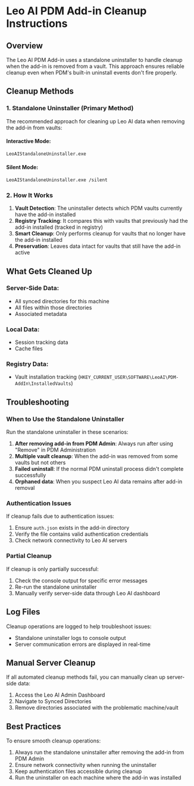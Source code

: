 # Leo AI PDM Add-in Cleanup Instructions

## Overview
The Leo AI PDM Add-in uses a standalone uninstaller to handle cleanup when the add-in is removed from a vault. This approach ensures reliable cleanup even when PDM's built-in uninstall events don't fire properly.

## Cleanup Methods

### 1. Standalone Uninstaller (Primary Method)
The recommended approach for cleaning up Leo AI data when removing the add-in from vaults:

#### Interactive Mode:
```bash
LeoAIStandaloneUninstaller.exe
```

#### Silent Mode:
```bash
LeoAIStandaloneUninstaller.exe /silent
```

### 2. How It Works
1. **Vault Detection**: The uninstaller detects which PDM vaults currently have the add-in installed
2. **Registry Tracking**: It compares this with vaults that previously had the add-in installed (tracked in registry)
3. **Smart Cleanup**: Only performs cleanup for vaults that no longer have the add-in installed
4. **Preservation**: Leaves data intact for vaults that still have the add-in active

## What Gets Cleaned Up

### Server-Side Data:
- All synced directories for this machine
- All files within those directories
- Associated metadata

### Local Data:
- Session tracking data
- Cache files

### Registry Data:
- Vault installation tracking (`HKEY_CURRENT_USER\SOFTWARE\LeoAI\PDM-AddIn\InstalledVaults`)

## Troubleshooting

### When to Use the Standalone Uninstaller
Run the standalone uninstaller in these scenarios:

1. **After removing add-in from PDM Admin**: Always run after using "Remove" in PDM Administration
2. **Multiple vault cleanup**: When the add-in was removed from some vaults but not others
3. **Failed uninstall**: If the normal PDM uninstall process didn't complete successfully
4. **Orphaned data**: When you suspect Leo AI data remains after add-in removal

### Authentication Issues
If cleanup fails due to authentication issues:
1. Ensure `auth.json` exists in the add-in directory
2. Verify the file contains valid authentication credentials
3. Check network connectivity to Leo AI servers

### Partial Cleanup
If cleanup is only partially successful:
1. Check the console output for specific error messages
2. Re-run the standalone uninstaller
3. Manually verify server-side data through Leo AI dashboard

## Log Files
Cleanup operations are logged to help troubleshoot issues:
- Standalone uninstaller logs to console output
- Server communication errors are displayed in real-time

## Manual Server Cleanup
If all automated cleanup methods fail, you can manually clean up server-side data:
1. Access the Leo AI Admin Dashboard
2. Navigate to Synced Directories
3. Remove directories associated with the problematic machine/vault

## Best Practices
To ensure smooth cleanup operations:
1. Always run the standalone uninstaller after removing the add-in from PDM Admin
2. Ensure network connectivity when running the uninstaller
3. Keep authentication files accessible during cleanup
4. Run the uninstaller on each machine where the add-in was installed 